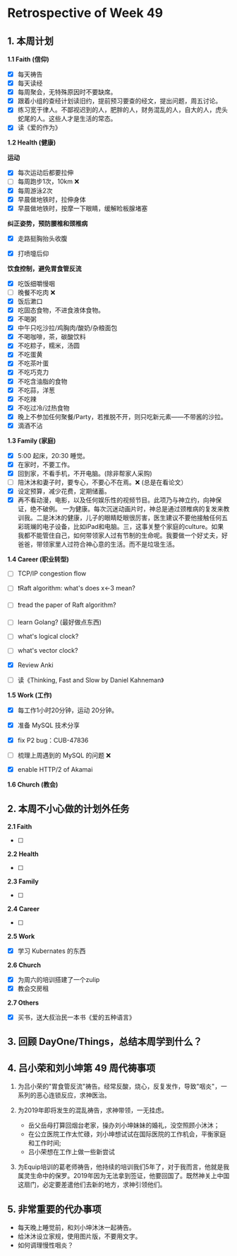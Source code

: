 # Retrospective of Week 49

## 1. 本周计划

**1.1 Faith (信仰)**

- [x] 每天祷告
- [x] 每天读经
- [x] 每周聚会，无特殊原因时不要缺席。
- [x] 跟着小组的查经计划读旧约，提前预习要查的经文，提出问题，周五讨论。
- [x] 练习宽于律人。不鄙视迟到的人，肥胖的人，财务混乱的人，自大的人，虎头蛇尾的人。这些人才是生活的常态。
- [x] 读《爱的作为》

**1.2 Health (健康)**

**运动**

- [x] 每次运动后都要拉伸
- [ ] 每周跑步1次，10km ❌
- [x] 每周游泳2次
- [x] 早晨做地铁时，拉伸身体
- [x] 早晨做地铁时，按摩一下眼睛，缓解睑板腺堵塞

**纠正姿势，预防腰椎和颈椎病**

- [x] 走路挺胸抬头收腹
- [x] 打喷嚏后仰


**饮食控制，避免胃食管反流**

- [x] 吃饭细嚼慢咽
- [ ] 晚餐不吃肉 ❌
- [x] 饭后漱口
- [x] 吃固态食物，不进食液体食物。
- [x] 不喝粥
- [x] 中午只吃沙拉/鸡胸肉/酸奶/杂粮面包
- [x] 不喝咖啡，茶，碳酸饮料
- [x] 不吃粽子，糯米，汤圆
- [x] 不吃蛋黄
- [x] 不吃茶叶蛋
- [x] 不吃巧克力
- [x] 不吃含油脂的食物
- [x] 不吃蒜，洋葱
- [x] 不吃辣
- [x] 不吃过冷/过热食物
- [x] 晚上不参加任何聚餐/Party，若推脱不开，则只吃新元素——不带酱的沙拉。
- [x] 滴酒不沾

**1.3 Family (家庭)**

- [x] 5:00 起床，20:30 睡觉。
- [x] 在家时，不要工作。
- [x] 回到家，不看手机，不开电脑。(除非帮家人采购)
- [ ] 陪沐沐和妻子时，要专心，不要心不在焉。❌ (总是在看论文）
- [x] 设定预算，减少花费，定期储蓄。
- [x] 再不看动漫，电影，以及任何娱乐性的视频节目。此项乃与神立约，向神保证，绝不破例。 一为健康。每次沉迷动画片时，神总是通过颈椎病的复发来教训我。二是沐沐的健康，儿子的眼睛眨眼很厉害，医生建议不要他接触任何五彩斑斓的电子设备，比如iPad和电脑。三，这事关整个家庭的culture。如果我都不能管住自己，如何带领家人过有节制的生命呢。我要做一个好丈夫，好爸爸，带领家里人过符合神心意的生活。而不是垃圾生活。

**1.4 Career (职业转型)**

- [ ] TCP/IP congestion flow
- [ ] ❗Raft algorithm: what's does x←3 mean?
- [ ] ❗read the paper of Raft algorithm?
- [ ] learn Golang? (最好做点东西)
- [ ] what's logical clock?
- [ ] what's vector clock?
- [x] Review Anki
- [ ] 读《Thinking, Fast and Slow by Daniel Kahneman》


**1.5 Work (工作)**

- [x] 每工作1小时20分钟，运动 20分钟。
- [x] 准备 MySQL 技术分享
- [x] fix P2 bug：CUB-47836 
- [ ] 梳理上周遇到的 MySQL 的问题 ❌
- [x] enable HTTP/2 of Akamai


**1.6 Church (教会)**



## 2. 本周不小心做的计划外任务

**2.1 Faith**

- [ ]  

**2.2 Health**

- [ ]  

**2.3 Family**

- [ ] 

**2.4 Career**

- [ ]  

**2.5 Work**

- [x] 学习 Kubernates 的东西

**2.6 Church**

- [x] 为周六的培训搭建了一个zulip
- [x] 教会交房租

**2.7 Others**

- [x] 买书，送大叔治民一本书《爱的五种语言》

## 3. 回顾 DayOne/Things，总结本周学到什么？ 


## 4. 吕小荣和刘小坤第 49 周代祷事项

1. 为吕小荣的"胃食管反流"祷告。经常反酸，烧心，反复发作，导致"咽炎"，一系列的恶心连锁反应，求神医治。

2. 为2019年即将发生的混乱祷告，求神带领，一无挂虑。
	- 岳父岳母打算回烟台老家，操办刘小坤妹妹的婚礼，没空照顾小沐沐；
	- 在公立医院工作太忙碌，刘小坤想试试在国际医院的工作机会，平衡家庭和工作时间;
	- 吕小荣想在工作上做一些新尝试

3. 为Equip培训的葛老师祷告，他持续的培训我们5年了，对于我而言，他就是我属灵生命中的保罗。2019年因为无法拿到签证，他要回国了。既然神关上中国这扇门，必定要差遣他们去新的地方，求神引领他们。

## 5. 非常重要的代办事项

- 每天晚上睡觉前，和刘小坤沐沐一起祷告。
- 给沐沐设立家规，使用图片版，不要用文字。
- 如何调理慢性咽炎？





